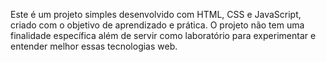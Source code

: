 Este é um projeto simples desenvolvido com HTML, CSS e JavaScript, criado com o objetivo de aprendizado e prática. O projeto não tem uma finalidade específica além de servir como laboratório para experimentar e entender melhor essas tecnologias web.
